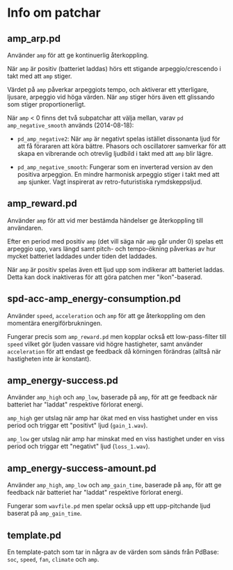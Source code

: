 Info om patchar
===

amp_arp.pd
---
Använder `amp` för att ge kontinuerlig återkoppling.

När `amp` är positiv (batteriet laddas) hörs ett stigande arpeggio/crescendo i takt med att `amp` stiger.

Värdet på `amp` påverkar arpeggiots tempo, och aktiverar ett ytterligare, ljusare, arpeggio vid höga värden. När `amp` stiger hörs även ett glissando som stiger proportionerligt.

När `amp` < 0 finns det två subpatchar att välja mellan, varav `pd amp_negative_smooth` används (2014-08-18):

- `pd_amp_negative2`: När `amp` är negativt spelas istället dissonanta ljud för att få förararen att köra bättre. Phasors och oscillatorer samverkar för att skapa en vibrerande och otrevlig ljudbild i takt med att `amp` blir lägre.

- `pd_amp_negative_smooth`: Fungerar som en inverterad version av den positiva arpeggion. En mindre harmonisk arpeggio stiger i takt med att `amp` sjunker. Vagt inspirerat av retro-futuristiska rymdskeppsljud.

amp_reward.pd
---
Använder `amp` för att vid mer bestämda händelser ge återkoppling till användaren.

Efter en period med positiv `amp` (det vill säga när `amp` går under 0) spelas ett arpeggio upp, vars längd samt pitch- och tempo-ökning påverkas av hur mycket batteriet laddades under tiden det laddades.

När `amp` är positiv spelas även ett ljud upp som indikerar att batteriet laddas. Detta kan dock inaktiveras för att göra patchen mer "ikon"-baserad.

spd-acc-amp_energy-consumption.pd
---
Använder `speed`, `acceleration` och `amp` för att ge återkoppling om den momentära energiförbrukningen.

Fungerar precis som `amp_reward.pd` men kopplar också ett low-pass-filter till `speed` vilket gör ljuden vassare vid högre hastigheter, samt använder `acceleration` för att endast ge feedback då körningen förändras (alltså när hastigheten inte är konstant).

amp_energy-success.pd
---
Använder `amp_high` och `amp_low`, baserade på `amp`, för att ge feedback när batteriet har "laddat" respektive förlorat energi.

`amp_high` ger utslag när amp har ökat med en viss hastighet under en viss period och triggar ett "positivt" ljud (`gain_1.wav`).

`amp_low` ger utslag när amp har minskat med en viss hastighet under en viss period och triggar ett "negativt" ljud (`loss_1.wav`).

amp_energy-success-amount.pd
---
Använder `amp_high`, `amp_low` och `amp_gain_time`, baserade på `amp`, för att ge feedback när batteriet har "laddat" respektive förlorat energi.

Fungerar som `wavfile.pd` men spelar också upp ett upp-pitchande ljud baserat på `amp_gain_time`.

template.pd
---
En template-patch som tar in några av de värden som sänds från PdBase: `soc`, `speed`, `fan`, `climate` och `amp`.
